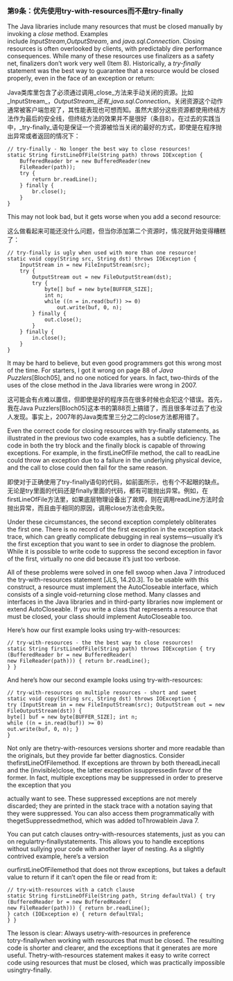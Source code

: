 ### 第9条：优先使用try-with-resources而不是try-finally

The Java libraries include many resources that must be closed manually by invoking a _close_ method. Examples  
 include _InputStream_,_OutputStream_, and _java.sql.Connection_. Closing resources is often overlooked by clients, with predictably dire performance consequences. While many of these resources use finalizers as a safety net, finalizers don’t work very well \(Item 8\). Historically, a _try-finally_ statement was the best way to guarantee that a resource would be closed properly, even in the face of an exception or return:

Java类库里包含了必须通过调用_close_方法来手动关闭的资源。比如_InputStream_，_OutputStream_还有_java.sql.Connection_。关闭资源这个动作通常被客户端忽视了，其性能表现也可想而知。虽然大部分这些资源都使用终结方法作为最后的安全线，但终结方法的效果并不是很好（条目8）。在过去的实践当中，_try-finally_语句是保证一个资源被恰当关闭的最好的方式，即使是在程序抛出异常或者返回的情况下：

```
// try-finally - No longer the best way to close resources!
static String firstLineOfFile(String path) throws IOException { 
    BufferedReader br = new BufferedReader(new
    FileReader(path)); 
    try {
        return br.readLine(); 
    } finally {
        br.close(); 
    }
}
```

This may not look bad, but it gets worse when you add a second resource:

这么做看起来可能还没什么问题，但当你添加第二个资源时，情况就开始变得糟糕了：

```
// try-finally is ugly when used with more than one resource!
static void copy(String src, String dst) throws IOException {
    InputStream in = new FileInputStream(src); 
    try {
        OutputStream out = new FileOutputStream(dst); 
        try {
            byte[] buf = new byte[BUFFER_SIZE]; 
            int n;
            while ((n = in.read(buf)) >= 0)
                out.write(buf, 0, n); 
        } finally {
            out.close();
        }
    } finally {
        in.close(); 
    }
}
```

It may be hard to believe, but even good programmers got this wrong most of the time. For starters, I got it wrong on page 88 of _Java Puzzlers_\[Bloch05\], and no one noticed for years. In fact, two-thirds of the uses of the close method in the Java libraries were wrong in 2007.

这可能会有点难以置信，但即使是好的程序员在很多时候也会犯这个错误。首先，我在Java Puzzlers\[Bloch05\]这本书的第88页上搞错了，而且很多年过去了也没人发现。事实上，2007年的Java类库里三分之二的close方法都用错了。

Even the correct code for closing resources with try-finally statements, as illustrated in the previous two code examples, has a subtle deficiency. The code in both the try block and the finally block is capable of throwing exceptions. For example, in the firstLineOfFile method, the call to readLine could throw an exception due to a failure in the underlying physical device, and the call to close could then fail for the same reason.

即使对于正确使用了try-finally语句的代码，如前面所示，也有个不起眼的缺点。无论是try里面的代码还是finally里面的代码，都有可能抛出异常。例如，在firstLineOfFile方法里，如果底层物理设备出了故障，则在调用readLine方法时会抛出异常，而且由于相同的原因，调用close方法也会失败。

Under these circumstances, the second exception completely obliterates the first one. There is no record of the first exception in the exception stack trace, which can greatly complicate debugging in real systems—usually it’s the first exception that you want to see in order to diagnose the problem. While it is possible to write code to suppress the second exception in favor of the first, virtually no one did because it’s just too verbose.

All of these problems were solved in one fell swoop when Java 7 introduced the try-with-resources statement \[JLS, 14.20.3\]. To be usable with this construct, a resource must implement the AutoCloseable interface, which consists of a single void-returning close method. Many classes and interfaces in the Java libraries and in third-party libraries now implement or extend AutoCloseable. If you write a class that represents a resource that must be closed, your class should implement AutoCloseable too.

Here’s how our first example looks using try-with-resources:

```
// try-with-resources - the the best way to close resources!
static String firstLineOfFile(String path) throws IOException { try (BufferedReader br = new BufferedReader(
new FileReader(path))) { return br.readLine();
} }
```

And here’s how our second example looks using try-with-resources:

```
// try-with-resources on multiple resources - short and sweet
static void copy(String src, String dst) throws IOException {
try (InputStream in = new FileInputStream(src); OutputStream out = new FileOutputStream(dst)) {
byte[] buf = new byte[BUFFER_SIZE]; int n;
while ((n = in.read(buf)) >= 0)
out.write(buf, 0, n); }
}
```

Not only are thetry-with-resources versions shorter and more readable than the originals, but they provide far better diagnostics. Consider thefirstLineOfFilemethod. If exceptions are thrown by both thereadLinecall and the \(invisible\)close, the latter exception issuppressedin favor of the former. In fact, multiple exceptions may be suppressed in order to preserve the exception that you

actually want to see. These suppressed exceptions are not merely discarded; they are printed in the stack trace with a notation saying that they were suppressed. You can also access them programmatically with thegetSuppressedmethod, which was added toThrowablein Java 7.

You can put catch clauses ontry-with-resources statements, just as you can on regulartry-finallystatements. This allows you to handle exceptions without sullying your code with another layer of nesting. As a slightly contrived example, here’s a version

ourfirstLineOfFilemethod that does not throw exceptions, but takes a default value to return if it can’t open the file or read from it:

```
// try-with-resources with a catch clause
static String firstLineOfFile(String path, String defaultVal) { try (BufferedReader br = new BufferedReader(
new FileReader(path))) { return br.readLine();
} catch (IOException e) { return defaultVal;
} }
```

The lesson is clear: Always usetry-with-resources in preference  
 totry-finallywhen working with resources that must be closed. The resulting code is shorter and clearer, and the exceptions that it generates are more useful. Thetry-with-resources statement makes it easy to write correct code using resources that must be closed, which was practically impossible usingtry-finally.

